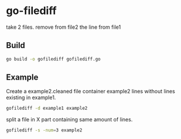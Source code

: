 # go-filediff
take 2 files. remove from file2 the line from file1


## Build

```bash
go build -o gofilediff gofilediff.go
```


## Example

Create a example2.cleaned file container example2 lines without lines existing in example1.

```bash
gofilediff -d example1 example2
```

split a file in X part containing same amount of lines.
```bash
gofilediff -s -num=3 example2
```
